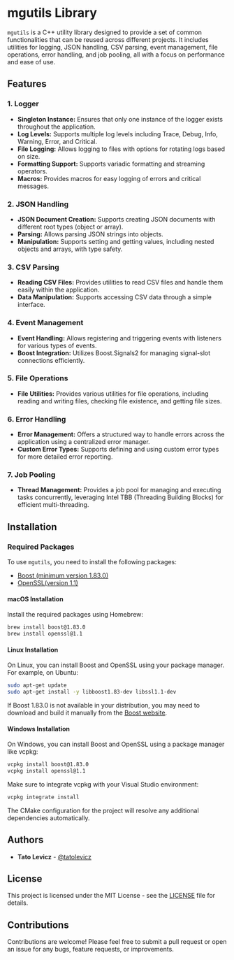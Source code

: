 
# mgutils Library

`mgutils` is a C++ utility library designed to provide a set of common functionalities that can be reused across different projects. It includes utilities for logging, JSON handling, CSV parsing, event management, file operations, error handling, and job pooling, all with a focus on performance and ease of use.

## Features

### 1. Logger
- **Singleton Instance:** Ensures that only one instance of the logger exists throughout the application.
- **Log Levels:** Supports multiple log levels including Trace, Debug, Info, Warning, Error, and Critical.
- **File Logging:** Allows logging to files with options for rotating logs based on size.
- **Formatting Support:** Supports variadic formatting and streaming operators.
- **Macros:** Provides macros for easy logging of errors and critical messages.

### 2. JSON Handling
- **JSON Document Creation:** Supports creating JSON documents with different root types (object or array).
- **Parsing:** Allows parsing JSON strings into objects.
- **Manipulation:** Supports setting and getting values, including nested objects and arrays, with type safety.

### 3. CSV Parsing
- **Reading CSV Files:** Provides utilities to read CSV files and handle them easily within the application.
- **Data Manipulation:** Supports accessing CSV data through a simple interface.

### 4. Event Management
- **Event Handling:** Allows registering and triggering events with listeners for various types of events.
- **Boost Integration:** Utilizes Boost.Signals2 for managing signal-slot connections efficiently.

### 5. File Operations
- **File Utilities:** Provides various utilities for file operations, including reading and writing files, checking file existence, and getting file sizes.

### 6. Error Handling
- **Error Management:** Offers a structured way to handle errors across the application using a centralized error manager.
- **Custom Error Types:** Supports defining and using custom error types for more detailed error reporting.

### 7. Job Pooling
- **Thread Management:** Provides a job pool for managing and executing tasks concurrently, leveraging Intel TBB (Threading Building Blocks) for efficient multi-threading.

## Installation

### Required Packages

To use `mgutils`, you need to install the following packages:

- [Boost (minimum version 1.83.0)](http://boost.org)
- [OpenSSL(version 1.1)](https://www.openssl.org)

#### macOS Installation

Install the required packages using Homebrew:

```sh
brew install boost@1.83.0
brew install openssl@1.1
```

#### Linux Installation

On Linux, you can install Boost and OpenSSL using your package manager. For example, on Ubuntu:

```sh
sudo apt-get update
sudo apt-get install -y libboost1.83-dev libssl1.1-dev
```

If Boost 1.83.0 is not available in your distribution, you may need to download and build it manually from the [Boost website](https://www.boost.org/users/download/).

#### Windows Installation

On Windows, you can install Boost and OpenSSL using a package manager like vcpkg:

```sh
vcpkg install boost@1.83.0
vcpkg install openssl@1.1
```

Make sure to integrate vcpkg with your Visual Studio environment:

```sh
vcpkg integrate install
```

The CMake configuration for the project will resolve any additional dependencies automatically.

## Authors

* **Tato Levicz** - [@tatolevicz](https://github.com/tatolevicz)

## License

This project is licensed under the MIT License - see the [LICENSE](LICENSE) file for details.

## Contributions

Contributions are welcome! Please feel free to submit a pull request or open an issue for any bugs, feature requests, or improvements.
